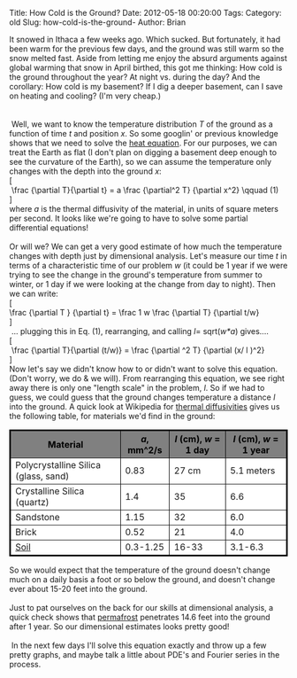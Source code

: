 Title: How Cold is the Ground?
Date: 2012-05-18 00:20:00
Tags: 
Category: old
Slug: how-cold-is-the-ground-
Author: Brian

It snowed in Ithaca a few weeks ago. Which sucked. But fortunately, it had been warm for the previous few days, and the ground was still warm so the snow melted fast. Aside from letting me enjoy the absurd arguments against global warming that snow in April birthed, this got me thinking: How cold is the ground throughout the year? At night vs. during the day? And the corollary: How cold is my basement? If I dig a deeper basement, can I save on heating and cooling? (I'm very cheap.)<br /><br /><a name='more'></a><br />&nbsp;Well, we want to know the temperature distribution <i>T</i> of the ground as a function of time <i>t</i> and position <i>x</i>. So some googlin' or previous knowledge shows that we need to solve the <a href="http://en.wikipedia.org/wiki/Heat_equation">heat equation</a>. For our purposes, we can treat the Earth as flat (I don't plan on digging a basement deep enough to see the curvature of the Earth), so we can assume the temperature only changes with the depth into the ground <i>x</i>:<br />\[<br />&nbsp;\frac {\partial T}{\partial t} = a \frac {\partial^2 T} {\partial x^2} \qquad (1)<br />\]<br />where <i>a</i> is the thermal diffusivity of the material, in units of square meters per second. It looks like we're going to have to solve some partial differential equations!<br /><br />Or will we? We can get a very good estimate of how much the temperature changes with depth just by dimensional analysis. Let's measure our time <i>t</i> in terms of a characteristic time of our problem <i>w</i> (it could be 1 year if we were trying to see the change in the ground's temperature from summer to winter, or 1 day if we were looking at the change from day to night). Then we can write:<br />\[<br />\frac {\partial T } {\partial t} = \frac 1 w \frac {\partial T} {\partial t/w}<br />\]<br />&nbsp;... plugging this in Eq. (1), rearranging, and calling <i>l</i>= sqrt(<i>w*a</i>) gives....<br />\[<br />&nbsp;\frac {\partial T}{\partial (t/w)} = \frac {\partial ^2 T} {\partial (x/ l )^2}<br />\]<br />Now let's say we didn't know how to or didn't want to solve this equation. (Don't worry, we do &amp; we will). From rearranging this equation, we see right away there is only one "length scale" in the problem, <i>l</i>. So if we had to guess, we could guess that the ground changes temperature a distance <i>l</i> into the ground. A quick look at Wikipedia for <a href="http://en.wikipedia.org/wiki/Thermal_diffusivity">thermal diffusivities</a> gives us the following table, for materials we'd find in the ground:<br /> <style type="text/css">.nobrtable br { display: none }</style><div class="nobrtable"><table border="2" bordercolor="black" cellpadding="3" cellspacing="3" style="background-color: white;"><tbody><tr style="background-color: gray; color: black; padding-bottom: 4px; padding-top: 5px;">  <th> Material </th><th><i>a</i>, mm^2/s</th><th><i>l</i> (cm), <i>w</i> = 1 day</th><th><i>l</i> (cm), <i>w</i> = 1 year</th></tr><tr><td>Polycrystalline Silica (glass, sand)</td><td>0.83</td><td>27 cm </td><td>5.1 meters</td></tr><tr><td>Crystalline Silica (quartz)</td><td>1.4</td><td>35 </td><td>6.6</td></tr><tr><td>Sandstone</td><td>1.15</td><td>32</td><td>6.0</td></tr><tr><td>Brick</td><td>0.52</td><td>21</td><td>4.0</td></tr><tr><td><a href="http://soilphysics.okstate.edu/software/SoilTemperature/document.pdf">Soil </a></td><td>0.3-1.25</td><td>16-33</td><td>3.1-6.3</td></tr></tbody></table></div> So we would expect that the temperature of the ground doesn't change much on a daily basis a foot or so below the ground, and doesn't change ever about 15-20 feet into the ground.<br /><br />Just to pat ourselves on the back for our skills at dimensional analysis, a quick check shows that <a href="http://en.wikipedia.org/wiki/Permafrost#Time_to_form_deep_permafrost">permafrost</a> penetrates 14.6 feet into the ground after 1 year. So our dimensional estimates looks pretty good!<br /><br />&nbsp;In the next few days I'll solve this equation exactly and throw up a few pretty graphs, and maybe talk a little about PDE's and Fourier series in the process.
